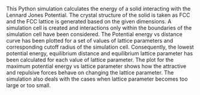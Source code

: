 This Python simulation calculates the energy of a solid interacting with the Lennard Jones Potential. 
The crystal structure of the solid is taken as FCC and the FCC lattice is generated based on the given dimensions.
A simulation cell is created and interactions only within the boundaries of the simulation cell have been considered.
The Potential energy vs distance curve has been plotted for a set of values of lattice parameters and corresponding cutoff radius of the simulation cell.
Consequently, the lowest potential energy, equilibrium distance and equilibrium lattice parameter has been calculated for each value of lattice parameter. 
The plot for the maximum potential energy vs lattice parameter shows how the attractive and repulsive forces behave on changing the lattice parameter.
The simulation also deals with the cases when lattice parameter becomes too large or too small. 
